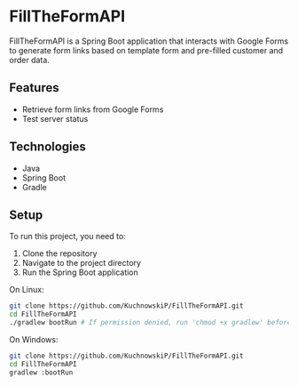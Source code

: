# FillTheFormAPI

FillTheFormAPI is a Spring Boot application that interacts with Google Forms to generate form links based on template form and pre-filled customer and order data.

## Features

- Retrieve form links from Google Forms
- Test server status

## Technologies

- Java
- Spring Boot
- Gradle

## Setup

To run this project, you need to:

1. Clone the repository
2. Navigate to the project directory
3. Run the Spring Boot application

On Linux:
```bash
git clone https://github.com/KuchnowskiP/FillTheFormAPI.git
cd FillTheFormAPI
./gradlew bootRun # If permission denied, run 'chmod +x gradlew' before
```
On Windows:
```bash
git clone https://github.com/KuchnowskiP/FillTheFormAPI.git
cd FillTheFormAPI
gradlew :bootRun
